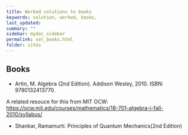 ```yaml
---
title: Worked solutions to books
keywords: solution, worked, books,
last_updated: 
summary: ""
sidebar: mydoc_sidebar
permalink: sol_books.html
folder: sites
---
```


<script>
MathJax = {
  tex: {
    inlineMath: [['$', '$'], ['\\(', '\\)']]
  },
  svg: {
    fontCache: 'global'
  }
};
</script>
<script type="text/javascript" id="MathJax-script" async
  src="https://cdn.jsdelivr.net/npm/mathjax@3/es5/tex-svg.js">
</script>

## Books

- Artin, M. Algebra (2nd Edition). Addison Wesley, 2010. ISBN: 9780132413770.

A related resouce for this from MIT OCW:
https://ocw.mit.edu/courses/mathematics/18-701-algebra-i-fall-2010/syllabus/

- Shankar, Ramamurti. Principles of Quantum Mechanics(2nd Edition)


